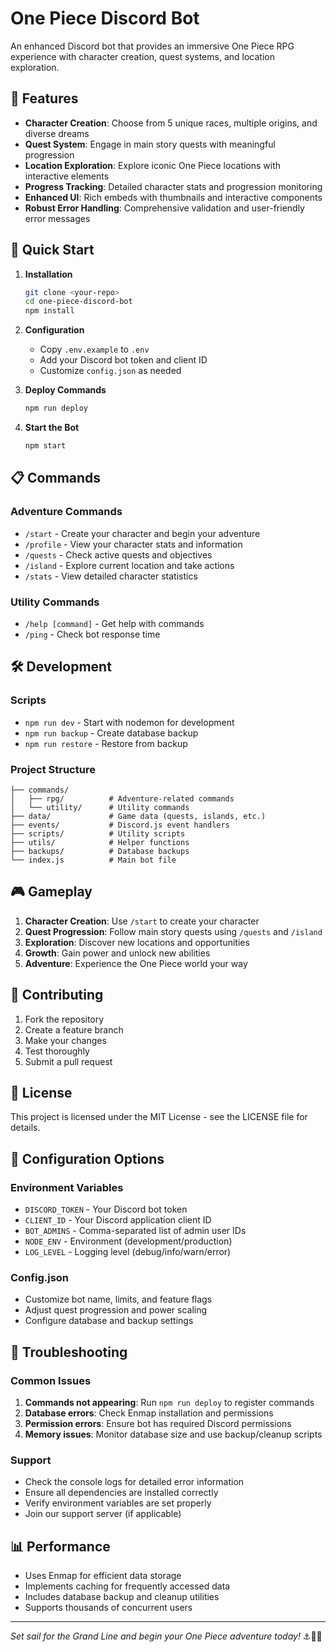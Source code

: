 # One Piece Discord Bot

An enhanced Discord bot that provides an immersive One Piece RPG experience with character creation, quest systems, and location exploration.

## 🌟 Features

- **Character Creation**: Choose from 5 unique races, multiple origins, and diverse dreams
- **Quest System**: Engage in main story quests with meaningful progression
- **Location Exploration**: Explore iconic One Piece locations with interactive elements
- **Progress Tracking**: Detailed character stats and progression monitoring
- **Enhanced UI**: Rich embeds with thumbnails and interactive components
- **Robust Error Handling**: Comprehensive validation and user-friendly error messages

## 🚀 Quick Start

1. **Installation**
   ```bash
   git clone <your-repo>
   cd one-piece-discord-bot
   npm install
   ```

2. **Configuration**
   - Copy `.env.example` to `.env`
   - Add your Discord bot token and client ID
   - Customize `config.json` as needed

3. **Deploy Commands**
   ```bash
   npm run deploy
   ```

4. **Start the Bot**
   ```bash
   npm start
   ```

## 📋 Commands

### Adventure Commands
- `/start` - Create your character and begin your adventure
- `/profile` - View your character stats and information  
- `/quests` - Check active quests and objectives
- `/island` - Explore current location and take actions
- `/stats` - View detailed character statistics

### Utility Commands
- `/help [command]` - Get help with commands
- `/ping` - Check bot response time

## 🛠️ Development

### Scripts
- `npm run dev` - Start with nodemon for development
- `npm run backup` - Create database backup
- `npm run restore` - Restore from backup

### Project Structure
```
├── commands/
│   ├── rpg/          # Adventure-related commands
│   └── utility/      # Utility commands
├── data/             # Game data (quests, islands, etc.)
├── events/           # Discord.js event handlers
├── scripts/          # Utility scripts
├── utils/            # Helper functions
├── backups/          # Database backups
└── index.js          # Main bot file
```

## 🎮 Gameplay

1. **Character Creation**: Use `/start` to create your character
2. **Quest Progression**: Follow main story quests using `/quests` and `/island`  
3. **Exploration**: Discover new locations and opportunities
4. **Growth**: Gain power and unlock new abilities
5. **Adventure**: Experience the One Piece world your way

## 🤝 Contributing

1. Fork the repository
2. Create a feature branch
3. Make your changes
4. Test thoroughly
5. Submit a pull request

## 📝 License

This project is licensed under the MIT License - see the LICENSE file for details.

## 🔧 Configuration Options

### Environment Variables
- `DISCORD_TOKEN` - Your Discord bot token
- `CLIENT_ID` - Your Discord application client ID  
- `BOT_ADMINS` - Comma-separated list of admin user IDs
- `NODE_ENV` - Environment (development/production)
- `LOG_LEVEL` - Logging level (debug/info/warn/error)

### Config.json
- Customize bot name, limits, and feature flags
- Adjust quest progression and power scaling
- Configure database and backup settings

## 🐛 Troubleshooting

### Common Issues
1. **Commands not appearing**: Run `npm run deploy` to register commands
2. **Database errors**: Check Enmap installation and permissions
3. **Permission errors**: Ensure bot has required Discord permissions
4. **Memory issues**: Monitor database size and use backup/cleanup scripts

### Support
- Check the console logs for detailed error information
- Ensure all dependencies are installed correctly
- Verify environment variables are set properly
- Join our support server (if applicable)

## 📊 Performance

- Uses Enmap for efficient data storage
- Implements caching for frequently accessed data
- Includes database backup and cleanup utilities
- Supports thousands of concurrent users

---

*Set sail for the Grand Line and begin your One Piece adventure today!* ⚓🏴‍☠️
